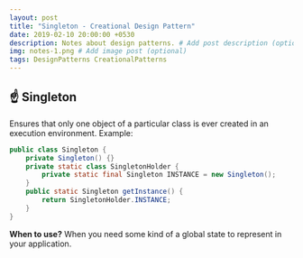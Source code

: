 ```yaml
---
layout: post
title: "Singleton - Creational Design Pattern"
date: 2019-02-10 20:00:00 +0530
description: Notes about design patterns. # Add post description (optional)
img: notes-1.png # Add image post (optional)
tags: DesignPatterns CreationalPatterns
---
```

☝ Singleton
---------
Ensures that only one object of a particular class is ever created in an execution environment.
Example:
```java
public class Singleton {
    private Singleton() {}
    private static class SingletonHolder {
        private static final Singleton INSTANCE = new Singleton();
    }
    public static Singleton getInstance() {
        return SingletonHolder.INSTANCE;
    }
}
```
**When to use?** When you need some kind of a global state to represent in your application. 